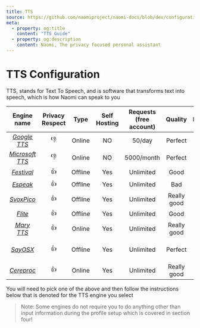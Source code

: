 ```yaml
---
title: TTS
source: https://github.com/naomiproject/naomi-docs/blob/dev/configuration/tts.md
meta:
  - property: og:title
    content: "TTS Guide"
  - property: og:description
    content: Naomi, The privacy focused personal assistant
---
```


# TTS Configuration 

TTS, stands for Text To Speech, and is software that transforms text into speech, which is how Naomi can speak to you

| Engine name   | Privacy Respect | Type    | Self Hosting | Requests (free account) | Quality     | Platform        |
|:-------------:|:---------------:|:-------:|:------------:|:-----------------------:|:-----------:|:---------------:|
| [*Google TTS*](/plugins/ttss/GoogleTTS/)    | 👎              | Online  | NO           | 50/day                  | Perfect     | Any             |
| [*Microsoft TTS*](/plugins/ttss/MicrosoftTTS/) | 👎              | Online  | NO           | 5000/month              | Perfect     | Any             |
| [*Festival*](/plugins/ttss/Festival/)      | 👍              | Offline | Yes          | Unlimited               | Good        | Linux 🐧        |
| [*Espeak*](/plugins/ttss/Espeak/)        | 👍              | Offline | Yes          | Unlimited               | Bad         | Linux 🐧        |
| [*SvoxPico*](/plugins/ttss/SvoxPico/)      | 👍              | Offline | Yes          | Unlimited               | Really good | Linux 🐧        |
| [*Flite*](/plugins/ttss/Flite/)         | 👍              | Offline | Yes          | Unlimited               | Good           | Linux 🐧        |
| [*Mary TTS*](/plugins/ttss/MaryTTS/)      | 👍              | Online  | Yes          | Unlimited               | Really good | Linux 🐧        |
| [*SayOSX*](/plugins/ttss/SayOSX/)        | 👍              | Offline | Yes          | Unlimited               | Perfect     | Mac OSX only    |
| [*Cereproc*](plugins/ttss/Cereproc/)      | 👍              | Online  | Yes          | Unlimited               | Really good | Any             |

You will need to pick one of the above and then follow the instructions below that is denoted for the TTS engine you select

>Note: Some engines do not require you to do anything other than input information during the profile setup which is covered in section four!

<DocPreviousVersions/>
<EditPageLink/>
